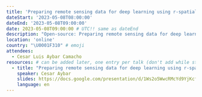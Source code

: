 ```yaml
---
title: 'Preparing remote sensing data for deep learning using r-spatial'
dateStart: '2023-05-08T08:00:00'
dateEnd: '2023-05-08T09:00:00'
date: 2023-05-08T09:00:00 # UTC!! same as dateEnd
description: "Open-source: Preparing remote sensing data for deep learning using r-spatial. Event hosted by EDS book, Climate Informatics and Environmental Data Science Journal"
location: 'online'
country: "\U0001F310" # emoji
attendees:
  - Cesar Luis Aybar Camacho
resources: # can be added later, one entry per talk (don't add while still empty, add once there are resources)
  - title: "Preparing remote sensing data for deep learning using r-spatial"
    speaker: Cesar Aybar
    slides: https://docs.google.com/presentation/d/1Ws2o5WwcRMcYd9YjKcfyLv5X4lOAwJztEU1sMRADTVk/edit?usp=sharing
    language: en
---
```



